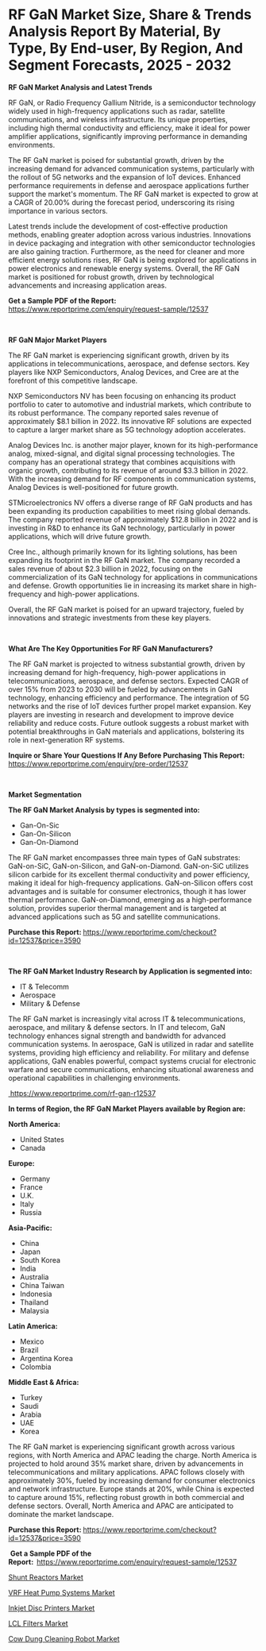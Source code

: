 <p><h1>RF GaN Market Size, Share & Trends Analysis Report By Material, By Type, By End-user, By Region, And Segment Forecasts, 2025 - 2032</h1></p><p><strong>RF GaN Market Analysis and Latest Trends</strong></p>
<p><p>RF GaN, or Radio Frequency Gallium Nitride, is a semiconductor technology widely used in high-frequency applications such as radar, satellite communications, and wireless infrastructure. Its unique properties, including high thermal conductivity and efficiency, make it ideal for power amplifier applications, significantly improving performance in demanding environments.</p><p>The RF GaN market is poised for substantial growth, driven by the increasing demand for advanced communication systems, particularly with the rollout of 5G networks and the expansion of IoT devices. Enhanced performance requirements in defense and aerospace applications further support the market's momentum. The RF GaN market is expected to grow at a CAGR of 20.00% during the forecast period, underscoring its rising importance in various sectors.</p><p>Latest trends include the development of cost-effective production methods, enabling greater adoption across various industries. Innovations in device packaging and integration with other semiconductor technologies are also gaining traction. Furthermore, as the need for cleaner and more efficient energy solutions rises, RF GaN is being explored for applications in power electronics and renewable energy systems. Overall, the RF GaN market is positioned for robust growth, driven by technological advancements and increasing application areas.</p></p>
<p><strong>Get a Sample PDF of the Report:&nbsp;</strong> <a href="https://www.reportprime.com/enquiry/request-sample/12537?utm_campaign=2263&utm_medium=2&utm_source=Github&utm_content=ia&utm_term=18032025&utm_id=rf-gan">https://www.reportprime.com/enquiry/request-sample/12537</a></p>
<p>&nbsp;</p>
<p><strong>RF GaN Major Market Players</strong></p>
<p><p>The RF GaN market is experiencing significant growth, driven by its applications in telecommunications, aerospace, and defense sectors. Key players like NXP Semiconductors, Analog Devices, and Cree are at the forefront of this competitive landscape.</p><p>NXP Semiconductors NV has been focusing on enhancing its product portfolio to cater to automotive and industrial markets, which contribute to its robust performance. The company reported sales revenue of approximately $8.1 billion in 2022. Its innovative RF solutions are expected to capture a larger market share as 5G technology adoption accelerates.</p><p>Analog Devices Inc. is another major player, known for its high-performance analog, mixed-signal, and digital signal processing technologies. The company has an operational strategy that combines acquisitions with organic growth, contributing to its revenue of around $3.3 billion in 2022. With the increasing demand for RF components in communication systems, Analog Devices is well-positioned for future growth.</p><p>STMicroelectronics NV offers a diverse range of RF GaN products and has been expanding its production capabilities to meet rising global demands. The company reported revenue of approximately $12.8 billion in 2022 and is investing in R&D to enhance its GaN technology, particularly in power applications, which will drive future growth.</p><p>Cree Inc., although primarily known for its lighting solutions, has been expanding its footprint in the RF GaN market. The company recorded a sales revenue of about $2.3 billion in 2022, focusing on the commercialization of its GaN technology for applications in communications and defense. Growth opportunities lie in increasing its market share in high-frequency and high-power applications.</p><p>Overall, the RF GaN market is poised for an upward trajectory, fueled by innovations and strategic investments from these key players.</p></p>
<p>&nbsp;</p>
<p><strong>What Are The Key Opportunities For RF GaN Manufacturers?</strong></p>
<p><p>The RF GaN market is projected to witness substantial growth, driven by increasing demand for high-frequency, high-power applications in telecommunications, aerospace, and defense sectors. Expected CAGR of over 15% from 2023 to 2030 will be fueled by advancements in GaN technology, enhancing efficiency and performance. The integration of 5G networks and the rise of IoT devices further propel market expansion. Key players are investing in research and development to improve device reliability and reduce costs. Future outlook suggests a robust market with potential breakthroughs in GaN materials and applications, bolstering its role in next-generation RF systems.</p></p>
<p><strong>Inquire or Share Your Questions If Any Before Purchasing This Report:</strong> <a href="https://www.reportprime.com/enquiry/pre-order/12537?utm_campaign=2263&utm_medium=2&utm_source=Github&utm_content=ia&utm_term=18032025&utm_id=rf-gan">https://www.reportprime.com/enquiry/pre-order/12537</a></p>
<p>&nbsp;</p>
<p><strong>Market Segmentation</strong></p>
<p><strong>The RF GaN Market Analysis by types is segmented into:</strong></p>
<p><ul><li>Gan-On-Sic</li><li>Gan-On-Silicon</li><li>Gan-On-Diamond</li></ul></p>
<p><p>The RF GaN market encompasses three main types of GaN substrates: GaN-on-SiC, GaN-on-Silicon, and GaN-on-Diamond. GaN-on-SiC utilizes silicon carbide for its excellent thermal conductivity and power efficiency, making it ideal for high-frequency applications. GaN-on-Silicon offers cost advantages and is suitable for consumer electronics, though it has lower thermal performance. GaN-on-Diamond, emerging as a high-performance solution, provides superior thermal management and is targeted at advanced applications such as 5G and satellite communications.</p></p>
<p><strong>Purchase this Report:&nbsp;</strong><a href="https://www.reportprime.com/checkout?id=12537&price=3590&utm_campaign=2263&utm_medium=2&utm_source=Github&utm_content=ia&utm_term=18032025&utm_id=rf-gan">https://www.reportprime.com/checkout?id=12537&price=3590</a></p>
<p>&nbsp;</p>
<p><strong>The RF GaN Market Industry Research by Application is segmented into:</strong></p>
<p><ul><li>IT & Telecomm</li><li>Aerospace</li><li>Military & Defense</li></ul></p>
<p><p>The RF GaN market is increasingly vital across IT & telecommunications, aerospace, and military & defense sectors. In IT and telecom, GaN technology enhances signal strength and bandwidth for advanced communication systems. In aerospace, GaN is utilized in radar and satellite systems, providing high efficiency and reliability. For military and defense applications, GaN enables powerful, compact systems crucial for electronic warfare and secure communications, enhancing situational awareness and operational capabilities in challenging environments.</p></p>
<p><a href="https://www.reportprime.com/rf-gan-r12537?utm_campaign=2263&utm_medium=2&utm_source=Github&utm_content=ia&utm_term=18032025&utm_id=rf-gan">&nbsp;https://www.reportprime.com/rf-gan-r12537</a></p>
<p><strong>In terms of Region, the RF GaN Market Players available by Region are:</strong></p>
<p>
    <p> <strong> North America: </strong>
        <ul>
            <li>United States</li>
            <li>Canada</li>
        </ul>
        </p> 
    <p> <strong> Europe: </strong>
        <ul>
            <li>Germany</li>
            <li>France</li>
            <li>U.K.</li>
            <li>Italy</li>
            <li>Russia</li>
        </ul>
        </p> 
    <p> <strong> Asia-Pacific: </strong>
        <ul>
            <li>China</li>
            <li>Japan</li>
            <li>South Korea</li>
            <li>India</li>
            <li>Australia</li>
            <li>China Taiwan</li>
            <li>Indonesia</li>
            <li>Thailand</li>
            <li>Malaysia</li>
        </ul>
        </p> 
    <p> <strong> Latin America: </strong>
        <ul>
            <li>Mexico</li>
            <li>Brazil</li>
            <li>Argentina Korea</li>
            <li>Colombia</li>
        </ul>
        </p> 
    <p> <strong> Middle East & Africa: </strong>
        <ul>
            <li>Turkey</li>
            <li>Saudi</li>
            <li>Arabia</li>
            <li>UAE</li>
            <li>Korea</li>
        </ul>
    </p>
    </p>
<p><p>The RF GaN market is experiencing significant growth across various regions, with North America and APAC leading the charge. North America is projected to hold around 35% market share, driven by advancements in telecommunications and military applications. APAC follows closely with approximately 30%, fueled by increasing demand for consumer electronics and network infrastructure. Europe stands at 20%, while China is expected to capture around 15%, reflecting robust growth in both commercial and defense sectors. Overall, North America and APAC are anticipated to dominate the market landscape.</p></p>
<p><strong>Purchase this Report: </strong><a href="https://www.reportprime.com/checkout?id=12537&price=3590&utm_campaign=2263&utm_medium=2&utm_source=Github&utm_content=ia&utm_term=18032025&utm_id=rf-gan">https://www.reportprime.com/checkout?id=12537&price=3590</a></p>
<p>&nbsp;<strong>Get a Sample PDF of the Report:&nbsp;&nbsp;</strong><a href="https://www.reportprime.com/enquiry/request-sample/12537?utm_campaign=2263&utm_medium=2&utm_source=Github&utm_content=ia&utm_term=18032025&utm_id=rf-gan">https://www.reportprime.com/enquiry/request-sample/12537</a></p>
<p><strong></strong></p>
<p><p><a href="https://github.com/gaiusmelyna/Market-Research-Report-List-1/blob/main/shunt-reactors-market.md?utm_campaign=2263&utm_medium=2&utm_source=Github&utm_content=ia&utm_term=18032025&utm_id=rf-gan">Shunt Reactors Market</a></p><p><a href="https://www.linkedin.com/pulse/vrf-heat-pump-systems-market-report-industry-value-77ste?utm_campaign=2263&utm_medium=2&utm_source=Github&utm_content=ia&utm_term=18032025&utm_id=rf-gan">VRF Heat Pump Systems Market</a></p><p><a href="https://github.com/meenafadilkh/Market-Research-Report-List-1/blob/main/inkjet-disc-printers-market.md?utm_campaign=2263&utm_medium=2&utm_source=Github&utm_content=ia&utm_term=18032025&utm_id=rf-gan">Inkjet Disc Printers Market</a></p><p><a href="https://www.linkedin.com/pulse/evaluating-lcl-filters-market-size-growth-potential-company-oqfde?utm_campaign=2263&utm_medium=2&utm_source=Github&utm_content=ia&utm_term=18032025&utm_id=rf-gan">LCL Filters Market</a></p><p><a href="https://www.linkedin.com/pulse/cow-dung-cleaning-robot-market-size-growing-cagr-126-from-9qwwe?utm_campaign=2263&utm_medium=2&utm_source=Github&utm_content=ia&utm_term=18032025&utm_id=rf-gan">Cow Dung Cleaning Robot Market</a></p></p>